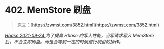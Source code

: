 <!--yml
category: 未分类
date: 0001-01-01 00:00:00
-->

# 402\. MemStore 刷盘

> 原文：[https://zwmst.com/3852.html](https://zwmst.com/3852.html)

   [ *Hbase* ](https://zwmst.com/hbase)*[ <time datetime="2021-09-24T10:53:17+08:00"> 2021-09-24 </time> ](https://zwmst.com/3852.html)  为了提高 Hbase 的写入性能，当写请求写入 MemStore 后，不会立即刷盘。而是会等到一定的时候进行刷盘的操作。*
